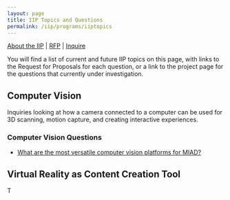 ```yaml
---
layout: page
title: IIP Topics and Questions
permalink: /iip/programs/iiptopics
---
```


[About the IIP](aboutiip.md) | [RFP](iiprfp.md) | [Inquire](mailto:bendembroski@miad.edu)

You will find a list of current and future IIP topics on this page, with links to the Request for Proposals for each question, or a link to the project page for the questions that currently under investigation.

## Computer Vision
Inquiries looking at how a camera connected to a computer can be used for 3D scanning, motion capture, and creating interactive experiences.
### Computer Vision Questions
- [What are the most versatile computer vision platforms for MIAD?](/programs/iip/compvis/questions/compvis1q)
<!--
- [What is the basic process of using motion capture to help with animation?]()
- [What is the basic process of using motion capture for real time environmental interactions?]()
-->

## Virtual Reality as Content Creation Tool
T
